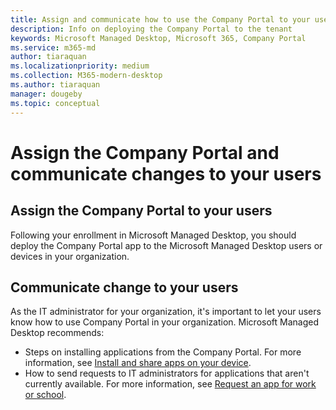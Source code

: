 ```yaml
---
title: Assign and communicate how to use the Company Portal to your users
description: Info on deploying the Company Portal to the tenant
keywords: Microsoft Managed Desktop, Microsoft 365, Company Portal
ms.service: m365-md
author: tiaraquan
ms.localizationpriority: medium
ms.collection: M365-modern-desktop
ms.author: tiaraquan
manager: dougeby
ms.topic: conceptual
---
```


# Assign the Company Portal and communicate changes to your users

## Assign the Company Portal to your users

Following your enrollment in Microsoft Managed Desktop, you should deploy the Company Portal app to the Microsoft Managed Desktop users or devices in your organization.

## Communicate change to your users

As the IT administrator for your organization, it's important to let your users know how to use Company Portal in your organization. Microsoft Managed Desktop recommends:

- Steps on installing applications from the Company Portal. For more information, see [Install and share apps on your device](/intune-user-help/install-apps-cpapp-windows).
- How to send requests to IT administrators for applications that aren't currently available. For more information, see [Request an app for work or school](/intune-user-help/install-apps-cpapp-windows#request-an-app-for-work-or-school).
